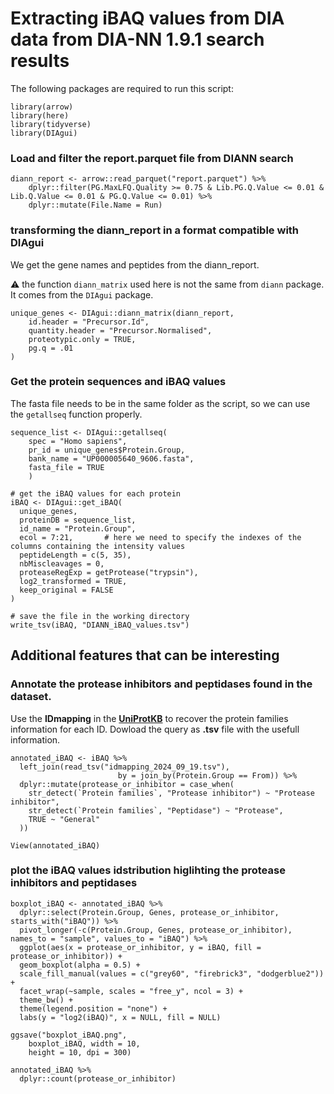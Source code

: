 # Extracting iBAQ values from DIA data from DIA-NN 1.9.1 search results

The following packages are required to run this script:

```
library(arrow)
library(here)
library(tidyverse)
library(DIAgui)
```

### Load and filter the report.parquet file from DIANN search

```
diann_report <- arrow::read_parquet("report.parquet") %>%
    dplyr::filter(PG.MaxLFQ.Quality >= 0.75 & Lib.PG.Q.Value <= 0.01 & Lib.Q.Value <= 0.01 & PG.Q.Value <= 0.01) %>%
    dplyr::mutate(File.Name = Run)
```

### transforming the diann_report in a format compatible with DIAgui
We get the gene names and peptides from the diann_report.

⚠️ the function `diann_matrix` used here is not the same from `diann` package. It comes from the `DIAgui` package.

```
unique_genes <- DIAgui::diann_matrix(diann_report,
    id.header = "Precursor.Id",
    quantity.header = "Precursor.Normalised",
    proteotypic.only = TRUE,
    pg.q = .01
)
```

### Get the protein sequences and iBAQ values
The fasta file needs to be in the same folder as the script, so we can use the `getallseq` function properly.

```
sequence_list <- DIAgui::getallseq(
    spec = "Homo sapiens",
    pr_id = unique_genes$Protein.Group,
    bank_name = "UP000005640_9606.fasta",
    fasta_file = TRUE
    )

# get the iBAQ values for each protein
iBAQ <- DIAgui::get_iBAQ(
  unique_genes,
  proteinDB = sequence_list,
  id_name = "Protein.Group",
  ecol = 7:21,       # here we need to specify the indexes of the columns containing the intensity values
  peptideLength = c(5, 35),
  nbMiscleavages = 0,
  proteaseRegExp = getProtease("trypsin"),
  log2_transformed = TRUE,
  keep_original = FALSE
)

# save the file in the working directory
write_tsv(iBAQ, "DIANN_iBAQ_values.tsv")
```

## Additional features that can be interesting

### Annotate the protease inhibitors and peptidases found in the dataset.
Use the **IDmapping** in the [**UniProtKB**](https://www.uniprot.org) to recover the protein families information for each ID.
Dowload the query as **.tsv** file with the usefull information.

```
annotated_iBAQ <- iBAQ %>%
  left_join(read_tsv("idmapping_2024_09_19.tsv"), 
                        by = join_by(Protein.Group == From)) %>%
  dplyr::mutate(protease_or_inhibitor = case_when(
    str_detect(`Protein families`, "Protease inhibitor") ~ "Protease inhibitor",
    str_detect(`Protein families`, "Peptidase") ~ "Protease",
    TRUE ~ "General"
  ))

View(annotated_iBAQ)
```

### plot the iBAQ values idstribution higlihting the protease inhibitors and peptidases

```
boxplot_iBAQ <- annotated_iBAQ %>%
  dplyr::select(Protein.Group, Genes, protease_or_inhibitor, starts_with("iBAQ")) %>%
  pivot_longer(-c(Protein.Group, Genes, protease_or_inhibitor), names_to = "sample", values_to = "iBAQ") %>%
  ggplot(aes(x = protease_or_inhibitor, y = iBAQ, fill = protease_or_inhibitor)) +
  geom_boxplot(alpha = 0.5) +
  scale_fill_manual(values = c("grey60", "firebrick3", "dodgerblue2")) +
  facet_wrap(~sample, scales = "free_y", ncol = 3) +
  theme_bw() +
  theme(legend.position = "none") +
  labs(y = "log2(iBAQ)", x = NULL, fill = NULL)

ggsave("boxplot_iBAQ.png",
    boxplot_iBAQ, width = 10, 
    height = 10, dpi = 300)

annotated_iBAQ %>% 
  dplyr::count(protease_or_inhibitor)
```
